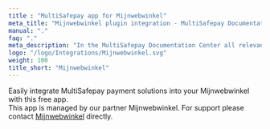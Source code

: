 ```yaml
---
title : "MultiSafepay app for Mijnwebwinkel"
meta_title: "Mijnwebwinkel plugin integration - MultiSafepay Documentation Center"
manual: "."
faq: "."
meta_description: "In the MultiSafepay Documentation Center all relevant information regarding our Plugins and API. As well as Support pages for Payment Method, Tools and General Questions. You can also find the contact details of our Support Team and Integration Team."
logo: "/logo/Integrations/Mijnwebwinkel.svg"
weight: 100
title_short: "Mijnwebwinkel"
---
```

Easily integrate MultiSafepay payment solutions into your Mijnwebwinkel with this free app.<br>
This app is managed by our partner Mijnwebwinkel. For support please contact [Mijnwebwinkel](https://www.mijnwebwinkel.nl/support) directly.